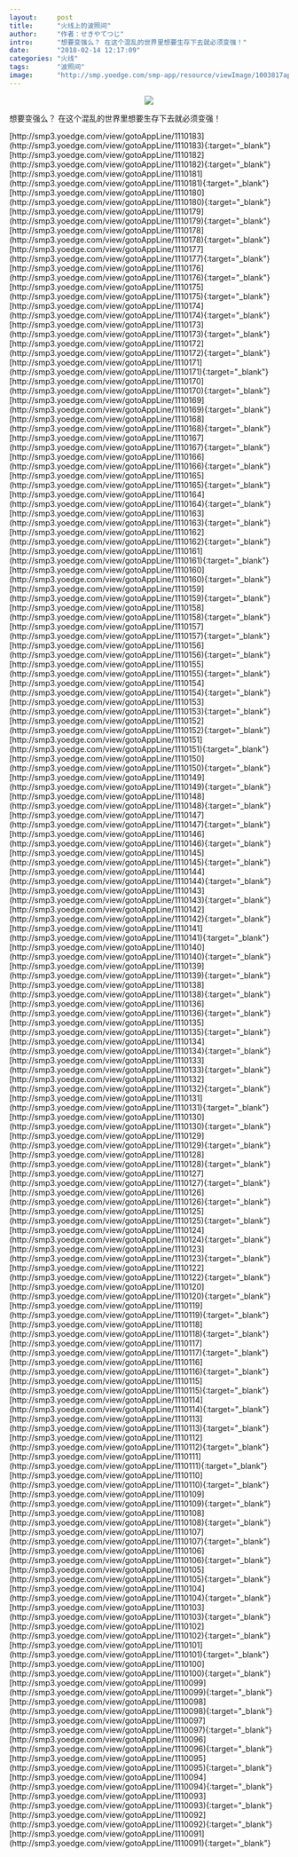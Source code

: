 ```yaml
---
layout:     post
title:      "火线上的波照间"
author:     "作者：せきやてつじ"
intro:      "想要变强么？ 在这个混乱的世界里想要生存下去就必须变强！"
date:       "2018-02-14 12:17:09"
categories: "火线"
tags:       "波照间"
image:      "http://smp.yoedge.com/smp-app/resource/viewImage/1003817appline.png"
---
```

<div style="text-align: center">
<p><img src="http://smp.yoedge.com/smp-app/resource/viewImage/1003817appline.png"/></p>
</div>
<p class="post-meta">
<span>想要变强么？ 在这个混乱的世界里想要生存下去就必须变强！</span>
</p>
[http://smp3.yoedge.com/view/gotoAppLine/1110183](http://smp3.yoedge.com/view/gotoAppLine/1110183){:target="_blank"}
[http://smp3.yoedge.com/view/gotoAppLine/1110182](http://smp3.yoedge.com/view/gotoAppLine/1110182){:target="_blank"}
[http://smp3.yoedge.com/view/gotoAppLine/1110181](http://smp3.yoedge.com/view/gotoAppLine/1110181){:target="_blank"}
[http://smp3.yoedge.com/view/gotoAppLine/1110180](http://smp3.yoedge.com/view/gotoAppLine/1110180){:target="_blank"}
[http://smp3.yoedge.com/view/gotoAppLine/1110179](http://smp3.yoedge.com/view/gotoAppLine/1110179){:target="_blank"}
[http://smp3.yoedge.com/view/gotoAppLine/1110178](http://smp3.yoedge.com/view/gotoAppLine/1110178){:target="_blank"}
[http://smp3.yoedge.com/view/gotoAppLine/1110177](http://smp3.yoedge.com/view/gotoAppLine/1110177){:target="_blank"}
[http://smp3.yoedge.com/view/gotoAppLine/1110176](http://smp3.yoedge.com/view/gotoAppLine/1110176){:target="_blank"}
[http://smp3.yoedge.com/view/gotoAppLine/1110175](http://smp3.yoedge.com/view/gotoAppLine/1110175){:target="_blank"}
[http://smp3.yoedge.com/view/gotoAppLine/1110174](http://smp3.yoedge.com/view/gotoAppLine/1110174){:target="_blank"}
[http://smp3.yoedge.com/view/gotoAppLine/1110173](http://smp3.yoedge.com/view/gotoAppLine/1110173){:target="_blank"}
[http://smp3.yoedge.com/view/gotoAppLine/1110172](http://smp3.yoedge.com/view/gotoAppLine/1110172){:target="_blank"}
[http://smp3.yoedge.com/view/gotoAppLine/1110171](http://smp3.yoedge.com/view/gotoAppLine/1110171){:target="_blank"}
[http://smp3.yoedge.com/view/gotoAppLine/1110170](http://smp3.yoedge.com/view/gotoAppLine/1110170){:target="_blank"}
[http://smp3.yoedge.com/view/gotoAppLine/1110169](http://smp3.yoedge.com/view/gotoAppLine/1110169){:target="_blank"}
[http://smp3.yoedge.com/view/gotoAppLine/1110168](http://smp3.yoedge.com/view/gotoAppLine/1110168){:target="_blank"}
[http://smp3.yoedge.com/view/gotoAppLine/1110167](http://smp3.yoedge.com/view/gotoAppLine/1110167){:target="_blank"}
[http://smp3.yoedge.com/view/gotoAppLine/1110166](http://smp3.yoedge.com/view/gotoAppLine/1110166){:target="_blank"}
[http://smp3.yoedge.com/view/gotoAppLine/1110165](http://smp3.yoedge.com/view/gotoAppLine/1110165){:target="_blank"}
[http://smp3.yoedge.com/view/gotoAppLine/1110164](http://smp3.yoedge.com/view/gotoAppLine/1110164){:target="_blank"}
[http://smp3.yoedge.com/view/gotoAppLine/1110163](http://smp3.yoedge.com/view/gotoAppLine/1110163){:target="_blank"}
[http://smp3.yoedge.com/view/gotoAppLine/1110162](http://smp3.yoedge.com/view/gotoAppLine/1110162){:target="_blank"}
[http://smp3.yoedge.com/view/gotoAppLine/1110161](http://smp3.yoedge.com/view/gotoAppLine/1110161){:target="_blank"}
[http://smp3.yoedge.com/view/gotoAppLine/1110160](http://smp3.yoedge.com/view/gotoAppLine/1110160){:target="_blank"}
[http://smp3.yoedge.com/view/gotoAppLine/1110159](http://smp3.yoedge.com/view/gotoAppLine/1110159){:target="_blank"}
[http://smp3.yoedge.com/view/gotoAppLine/1110158](http://smp3.yoedge.com/view/gotoAppLine/1110158){:target="_blank"}
[http://smp3.yoedge.com/view/gotoAppLine/1110157](http://smp3.yoedge.com/view/gotoAppLine/1110157){:target="_blank"}
[http://smp3.yoedge.com/view/gotoAppLine/1110156](http://smp3.yoedge.com/view/gotoAppLine/1110156){:target="_blank"}
[http://smp3.yoedge.com/view/gotoAppLine/1110155](http://smp3.yoedge.com/view/gotoAppLine/1110155){:target="_blank"}
[http://smp3.yoedge.com/view/gotoAppLine/1110154](http://smp3.yoedge.com/view/gotoAppLine/1110154){:target="_blank"}
[http://smp3.yoedge.com/view/gotoAppLine/1110153](http://smp3.yoedge.com/view/gotoAppLine/1110153){:target="_blank"}
[http://smp3.yoedge.com/view/gotoAppLine/1110152](http://smp3.yoedge.com/view/gotoAppLine/1110152){:target="_blank"}
[http://smp3.yoedge.com/view/gotoAppLine/1110151](http://smp3.yoedge.com/view/gotoAppLine/1110151){:target="_blank"}
[http://smp3.yoedge.com/view/gotoAppLine/1110150](http://smp3.yoedge.com/view/gotoAppLine/1110150){:target="_blank"}
[http://smp3.yoedge.com/view/gotoAppLine/1110149](http://smp3.yoedge.com/view/gotoAppLine/1110149){:target="_blank"}
[http://smp3.yoedge.com/view/gotoAppLine/1110148](http://smp3.yoedge.com/view/gotoAppLine/1110148){:target="_blank"}
[http://smp3.yoedge.com/view/gotoAppLine/1110147](http://smp3.yoedge.com/view/gotoAppLine/1110147){:target="_blank"}
[http://smp3.yoedge.com/view/gotoAppLine/1110146](http://smp3.yoedge.com/view/gotoAppLine/1110146){:target="_blank"}
[http://smp3.yoedge.com/view/gotoAppLine/1110145](http://smp3.yoedge.com/view/gotoAppLine/1110145){:target="_blank"}
[http://smp3.yoedge.com/view/gotoAppLine/1110144](http://smp3.yoedge.com/view/gotoAppLine/1110144){:target="_blank"}
[http://smp3.yoedge.com/view/gotoAppLine/1110143](http://smp3.yoedge.com/view/gotoAppLine/1110143){:target="_blank"}
[http://smp3.yoedge.com/view/gotoAppLine/1110142](http://smp3.yoedge.com/view/gotoAppLine/1110142){:target="_blank"}
[http://smp3.yoedge.com/view/gotoAppLine/1110141](http://smp3.yoedge.com/view/gotoAppLine/1110141){:target="_blank"}
[http://smp3.yoedge.com/view/gotoAppLine/1110140](http://smp3.yoedge.com/view/gotoAppLine/1110140){:target="_blank"}
[http://smp3.yoedge.com/view/gotoAppLine/1110139](http://smp3.yoedge.com/view/gotoAppLine/1110139){:target="_blank"}
[http://smp3.yoedge.com/view/gotoAppLine/1110138](http://smp3.yoedge.com/view/gotoAppLine/1110138){:target="_blank"}
[http://smp3.yoedge.com/view/gotoAppLine/1110136](http://smp3.yoedge.com/view/gotoAppLine/1110136){:target="_blank"}
[http://smp3.yoedge.com/view/gotoAppLine/1110135](http://smp3.yoedge.com/view/gotoAppLine/1110135){:target="_blank"}
[http://smp3.yoedge.com/view/gotoAppLine/1110134](http://smp3.yoedge.com/view/gotoAppLine/1110134){:target="_blank"}
[http://smp3.yoedge.com/view/gotoAppLine/1110133](http://smp3.yoedge.com/view/gotoAppLine/1110133){:target="_blank"}
[http://smp3.yoedge.com/view/gotoAppLine/1110132](http://smp3.yoedge.com/view/gotoAppLine/1110132){:target="_blank"}
[http://smp3.yoedge.com/view/gotoAppLine/1110131](http://smp3.yoedge.com/view/gotoAppLine/1110131){:target="_blank"}
[http://smp3.yoedge.com/view/gotoAppLine/1110130](http://smp3.yoedge.com/view/gotoAppLine/1110130){:target="_blank"}
[http://smp3.yoedge.com/view/gotoAppLine/1110129](http://smp3.yoedge.com/view/gotoAppLine/1110129){:target="_blank"}
[http://smp3.yoedge.com/view/gotoAppLine/1110128](http://smp3.yoedge.com/view/gotoAppLine/1110128){:target="_blank"}
[http://smp3.yoedge.com/view/gotoAppLine/1110127](http://smp3.yoedge.com/view/gotoAppLine/1110127){:target="_blank"}
[http://smp3.yoedge.com/view/gotoAppLine/1110126](http://smp3.yoedge.com/view/gotoAppLine/1110126){:target="_blank"}
[http://smp3.yoedge.com/view/gotoAppLine/1110125](http://smp3.yoedge.com/view/gotoAppLine/1110125){:target="_blank"}
[http://smp3.yoedge.com/view/gotoAppLine/1110124](http://smp3.yoedge.com/view/gotoAppLine/1110124){:target="_blank"}
[http://smp3.yoedge.com/view/gotoAppLine/1110123](http://smp3.yoedge.com/view/gotoAppLine/1110123){:target="_blank"}
[http://smp3.yoedge.com/view/gotoAppLine/1110122](http://smp3.yoedge.com/view/gotoAppLine/1110122){:target="_blank"}
[http://smp3.yoedge.com/view/gotoAppLine/1110120](http://smp3.yoedge.com/view/gotoAppLine/1110120){:target="_blank"}
[http://smp3.yoedge.com/view/gotoAppLine/1110119](http://smp3.yoedge.com/view/gotoAppLine/1110119){:target="_blank"}
[http://smp3.yoedge.com/view/gotoAppLine/1110118](http://smp3.yoedge.com/view/gotoAppLine/1110118){:target="_blank"}
[http://smp3.yoedge.com/view/gotoAppLine/1110117](http://smp3.yoedge.com/view/gotoAppLine/1110117){:target="_blank"}
[http://smp3.yoedge.com/view/gotoAppLine/1110116](http://smp3.yoedge.com/view/gotoAppLine/1110116){:target="_blank"}
[http://smp3.yoedge.com/view/gotoAppLine/1110115](http://smp3.yoedge.com/view/gotoAppLine/1110115){:target="_blank"}
[http://smp3.yoedge.com/view/gotoAppLine/1110114](http://smp3.yoedge.com/view/gotoAppLine/1110114){:target="_blank"}
[http://smp3.yoedge.com/view/gotoAppLine/1110113](http://smp3.yoedge.com/view/gotoAppLine/1110113){:target="_blank"}
[http://smp3.yoedge.com/view/gotoAppLine/1110112](http://smp3.yoedge.com/view/gotoAppLine/1110112){:target="_blank"}
[http://smp3.yoedge.com/view/gotoAppLine/1110111](http://smp3.yoedge.com/view/gotoAppLine/1110111){:target="_blank"}
[http://smp3.yoedge.com/view/gotoAppLine/1110110](http://smp3.yoedge.com/view/gotoAppLine/1110110){:target="_blank"}
[http://smp3.yoedge.com/view/gotoAppLine/1110109](http://smp3.yoedge.com/view/gotoAppLine/1110109){:target="_blank"}
[http://smp3.yoedge.com/view/gotoAppLine/1110108](http://smp3.yoedge.com/view/gotoAppLine/1110108){:target="_blank"}
[http://smp3.yoedge.com/view/gotoAppLine/1110107](http://smp3.yoedge.com/view/gotoAppLine/1110107){:target="_blank"}
[http://smp3.yoedge.com/view/gotoAppLine/1110106](http://smp3.yoedge.com/view/gotoAppLine/1110106){:target="_blank"}
[http://smp3.yoedge.com/view/gotoAppLine/1110105](http://smp3.yoedge.com/view/gotoAppLine/1110105){:target="_blank"}
[http://smp3.yoedge.com/view/gotoAppLine/1110104](http://smp3.yoedge.com/view/gotoAppLine/1110104){:target="_blank"}
[http://smp3.yoedge.com/view/gotoAppLine/1110103](http://smp3.yoedge.com/view/gotoAppLine/1110103){:target="_blank"}
[http://smp3.yoedge.com/view/gotoAppLine/1110102](http://smp3.yoedge.com/view/gotoAppLine/1110102){:target="_blank"}
[http://smp3.yoedge.com/view/gotoAppLine/1110101](http://smp3.yoedge.com/view/gotoAppLine/1110101){:target="_blank"}
[http://smp3.yoedge.com/view/gotoAppLine/1110100](http://smp3.yoedge.com/view/gotoAppLine/1110100){:target="_blank"}
[http://smp3.yoedge.com/view/gotoAppLine/1110099](http://smp3.yoedge.com/view/gotoAppLine/1110099){:target="_blank"}
[http://smp3.yoedge.com/view/gotoAppLine/1110098](http://smp3.yoedge.com/view/gotoAppLine/1110098){:target="_blank"}
[http://smp3.yoedge.com/view/gotoAppLine/1110097](http://smp3.yoedge.com/view/gotoAppLine/1110097){:target="_blank"}
[http://smp3.yoedge.com/view/gotoAppLine/1110096](http://smp3.yoedge.com/view/gotoAppLine/1110096){:target="_blank"}
[http://smp3.yoedge.com/view/gotoAppLine/1110095](http://smp3.yoedge.com/view/gotoAppLine/1110095){:target="_blank"}
[http://smp3.yoedge.com/view/gotoAppLine/1110094](http://smp3.yoedge.com/view/gotoAppLine/1110094){:target="_blank"}
[http://smp3.yoedge.com/view/gotoAppLine/1110093](http://smp3.yoedge.com/view/gotoAppLine/1110093){:target="_blank"}
[http://smp3.yoedge.com/view/gotoAppLine/1110092](http://smp3.yoedge.com/view/gotoAppLine/1110092){:target="_blank"}
[http://smp3.yoedge.com/view/gotoAppLine/1110091](http://smp3.yoedge.com/view/gotoAppLine/1110091){:target="_blank"}


